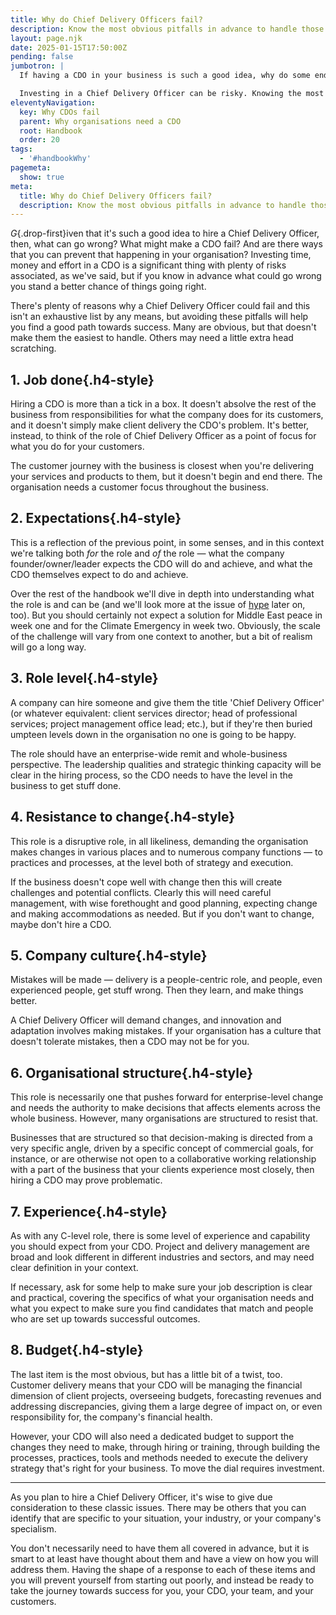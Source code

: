```yaml
---
title: Why do Chief Delivery Officers fail?
description: Know the most obvious pitfalls in advance to handle those upfront and create a fertile environment for success.
layout: page.njk
date: 2025-01-15T17:50:00Z
pending: false
jumbotron: |
  If having a CDO in your business is such a good idea, why do some end up failing?

  Investing in a Chief Delivery Officer can be risky. Knowing the most obvious pitfalls in advance can help you handle those upfront and create a fertile environment for success.
eleventyNavigation:
  key: Why CDOs fail
  parent: Why organisations need a CDO
  root: Handbook
  order: 20
tags:
  - '#handbookWhy'
pagemeta:
  show: true
meta:
  title: Why do Chief Delivery Officers fail?
  description: Know the most obvious pitfalls in advance to handle those upfront and create a fertile environment for success.
---
```


*G*{.drop-first}iven that it's such a good idea to hire a Chief Delivery Officer, then, what can go wrong? What might make a CDO fail? And are there ways that you can prevent that happening in your organisation? Investing time, money and effort in a CDO is a significant thing with plenty of risks associated, as we've said, but if you know in advance what could go wrong you stand a better chance of things going right.

There's plenty of reasons why a Chief Delivery Officer could fail and this isn't an exhaustive list by any means, but avoiding these pitfalls will help you find a good path towards success. Many are obvious, but that doesn't make them the easiest to handle. Others may need a little extra head scratching.

## 1. Job done{.h4-style}

Hiring a CDO is more than a tick in a box. It doesn't absolve the rest of the business from responsibilities for what the company does for its customers, and it doesn't simply make client delivery the CDO's problem. It's better, instead, to think of the role of Chief Delivery Officer as a point of focus for what you do for your customers.

The customer journey with the business is closest when you're delivering your services and products to them, but it doesn't begin and end there. The organisation needs a customer focus throughout the business.

## 2. Expectations{.h4-style}

This is a reflection of the previous point, in some senses, and in this context we're talking both *for* the role and *of* the role — what the company founder/owner/leader expects the CDO will do and achieve, and what the CDO themselves expect to do and achieve.

Over the rest of the handbook we'll dive in depth into understanding what the role is and can be (and we'll look more at the issue of [hype](/handbook/innovation/) later on, too). But you should certainly not expect a solution for Middle East peace in week one and for the Climate Emergency in week two. Obviously, the scale of the challenge will vary from one context to another, but a bit of realism will go a long way.

## 3. Role level{.h4-style}

A company can hire someone and give them the title 'Chief Delivery Officer' (or whatever equivalent: client services director; head of professional services; project management office lead; etc.), but if they're then buried umpteen levels down in the organisation no one is going to be happy.

The role should have an enterprise-wide remit and whole-business perspective. The leadership qualities and strategic thinking capacity will be clear in the hiring process, so the CDO needs to have the level in the business to get stuff done.

## 4. Resistance to change{.h4-style}

This role is a disruptive role, in all likeliness, demanding the organisation makes changes in various places and to numerous company functions — to practices and processes, at the level both of strategy and execution.

If the business doesn't cope well with change then this will create challenges and potential conflicts. Clearly this will need careful management, with wise forethought and good planning, expecting change and making accommodations as needed. But if you don't want to change, maybe don't hire a CDO.

## 5. Company culture{.h4-style}

Mistakes will be made — delivery is a people-centric role, and people, even experienced people, get stuff wrong. Then they learn, and make things better.

A Chief Delivery Officer will demand changes, and innovation and adaptation involves making mistakes. If your organisation has a culture that doesn't tolerate mistakes, then a CDO may not be for you.

## 6. Organisational structure{.h4-style}

This role is necessarily one that pushes forward for enterprise-level change and needs the authority to make decisions that affects elements across the whole business. However, many organisations are structured to resist that.

Businesses that are structured so that decision-making is directed from a very specific angle, driven by a specific concept of commercial goals, for instance, or are otherwise not open to a collaborative working relationship with a part of the business that your clients experience most closely, then hiring a CDO may prove problematic.

## 7. Experience{.h4-style}

As with any C-level role, there is some level of experience and capability you should expect from your CDO. Project and delivery management are broad and look different in different industries and sectors, and may need clear definition in your context.

If necessary, ask for some help to make sure your job description is clear and practical, covering the specifics of what your organisation needs and what you expect to make sure you find candidates that match and people who are set up towards successful outcomes.

## 8. Budget{.h4-style}

The last item is the most obvious, but has a little bit of a twist, too. Customer delivery means that your CDO will be managing the financial dimension of client projects, overseeing  budgets, forecasting revenues and addressing discrepancies, giving them a large degree of impact on, or even responsibility for, the company's financial health.

However, your CDO will also need a dedicated budget to support the changes they need to make, through hiring or training, through building the processes, practices, tools and methods needed to execute the delivery strategy that's right for your business. To move the dial requires investment.

---

As you plan to hire a Chief Delivery Officer, it's wise to give due consideration to these classic issues. There may be others that you can identify that are specific to your situation, your industry, or your company's specialism.

You don't necessarily need to have them all covered in advance, but it is smart to at least have thought about them and have a view on how you will address them. Having the shape of a response to each of these items and you will prevent yourself from starting out poorly, and instead be ready to take the journey towards success for you, your CDO, your team, and your customers.
